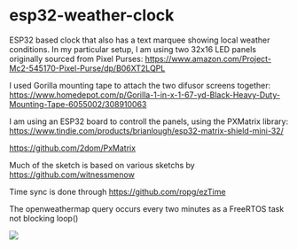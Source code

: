 # esp32-weather-clock
ESP32 based clock that also has a text marquee showing local weather conditions.  In my particular setup, I am using two 32x16 LED panels originally sourced from Pixel Purses: 
https://www.amazon.com/Project-Mc2-545170-Pixel-Purse/dp/B06XT2LQPL

I used Gorilla mounting tape to attach the two difusor screens together: https://www.homedepot.com/p/Gorilla-1-in-x-1-67-yd-Black-Heavy-Duty-Mounting-Tape-6055002/308910063

I am using an ESP32 board to controll the panels, using the PXMatrix library: 
https://www.tindie.com/products/brianlough/esp32-matrix-shield-mini-32/

https://github.com/2dom/PxMatrix

Much of the sketch is based on various sketchs by https://github.com/witnessmenow

Time sync is done through https://github.com/ropg/ezTime


The openweathermap query occurs every two minutes as a FreeRTOS task not blocking loop()

![](esp32-weather-clock.gif)
